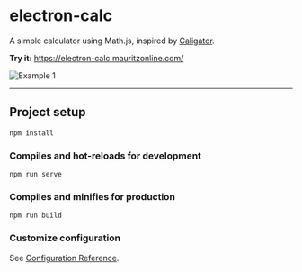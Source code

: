 # electron-calc

A simple calculator using Math.js, inspired by [Caligator](https://github.com/sarthology/caligator).

**Try it:** https://electron-calc.mauritzonline.com/

![Example 1](https://cdn.mauritzonline.com/electron_calc/example1.jpg)

---

## Project setup
```
npm install
```

### Compiles and hot-reloads for development
```
npm run serve
```

### Compiles and minifies for production
```
npm run build
```

### Customize configuration
See [Configuration Reference](https://cli.vuejs.org/config/).
